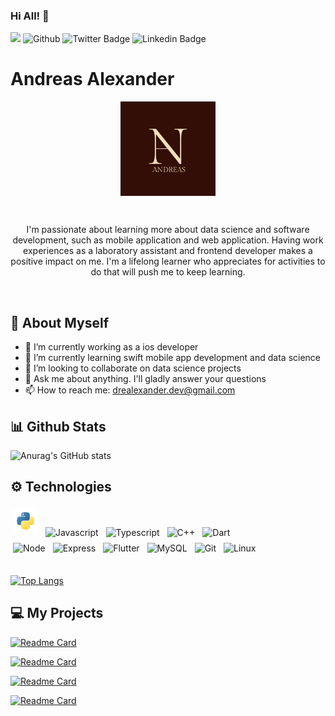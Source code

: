 ### Hi All! 👋

![](https://visitor-badge.laobi.icu/badge?page_id=vhsxuz)
![Github](https://img.shields.io/github/followers/vhsxuz?label=Followers&style=social)
![Twitter Badge](https://img.shields.io/badge/-@krakenhaus-1ca0f1?style=flat-square&labelColor=1ca0f1&logo=twitter&logoColor=white&link=https://twitter.com/Krakenhaus404)
![Linkedin Badge](https://img.shields.io/badge/-AndreasAlexander-blue?style=flat-square&logo=Linkedin&logoColor=white&link=https://www.linkedin.com/in/andreas-alexander-045a521a9/)

# Andreas Alexander <br>

<p align=center>
  <a href="https://www.linkedin.com/in/andreas-alexander-045a521a9/" target="blank">
    <img align="center" src="A.png" width=30% />
  </a>
</p>
</p>

<br>

<p align=center>
I'm passionate about learning more about data science and software development, such as mobile application and web application. Having work experiences as a laboratory assistant and frontend developer makes a positive impact on me. I'm a lifelong learner who appreciates for activities to do that will push me to keep learning.
</p>

<br>

## 🧐 About Myself
- 🔭 I’m currently working as a ios developer
- 🌱 I’m currently learning swift mobile app development and data science
- 👯 I’m looking to collaborate on data science projects
- 💬 Ask me about anything. I'll gladly answer your questions
- 📫 How to reach me: drealexander.dev@gmail.com
## 📊 Github Stats
![Anurag's GitHub stats](https://github-readme-stats.vercel.app/api?username=vhsxuz&show_icons=true&theme=cobalt) <br>

## ⚙️ Technologies
<div style="white-space:nowrap;">
<img src="https://raw.githubusercontent.com/github/explore/80688e429a7d4ef2fca1e82350fe8e3517d3494d/topics/python/python.png" alt="Python" height="40" style="margin:4px">
<img src="https://img.icons8.com/color/344/javascript.png" alt="Javascript" height="40" style="margin:4px">
<img src="https://img.icons8.com/color/344/typescript.png" alt="Typescript" height="40" style="margin:4px">
<img src="https://upload.wikimedia.org/wikipedia/commons/thumb/1/18/ISO_C%2B%2B_Logo.svg/306px-ISO_C%2B%2B_Logo.svg.png" alt="C++" height="40" style="margin:4px">
<img src="https://cdn.icon-icons.com/icons2/2699/PNG/512/dartlang_logo_icon_170299.png" alt="Dart" height="40" style="margin:4px">
<br>
<img src="https://cdn-icons-png.flaticon.com/512/5968/5968322.png" alt="Node" height="40" style="margin:4px">
<img src="https://w7.pngwing.com/pngs/925/447/png-transparent-express-js-node-js-javascript-mongodb-node-js-text-trademark-logo.png" alt="Express" height="40" style="margin:4px">
<img src="https://img.icons8.com/color/344/flutter.png" alt="Flutter" height="40" style="margin:4px">
<img src="https://img.icons8.com/fluency/344/mysql-logo.png" alt="MySQL" height="40" style="margin:4px">
<img src="https://img.icons8.com/color/344/git.png" alt="Git" height="40" style="margin:4px">
<img src="https://img.icons8.com/color/344/linux--v1.png" alt="Linux" height="40" style="margin:4px">
</div>
 <br>
 
[![Top Langs](https://github-readme-stats.vercel.app/api/top-langs/?username=vhsxuz&theme=cobalt&layout=compact)](https://github.com/anuraghazra/github-readme-stats) <br>

## 💻 My Projects
[![Readme Card](https://github-readme-stats.vercel.app/api/pin/?username=vhsxuz&repo=sentiment-analysis&theme=cobalt)](https://github.com/vhsxuz/streamlit-machine-learning)

[![Readme Card](https://github-readme-stats.vercel.app/api/pin/?username=vhsxuz&repo=quanc-client&theme=cobalt)](https://github.com/vhsxuz/quanc-client)

[![Readme Card](https://github-readme-stats.vercel.app/api/pin/?username=vhsxuz&repo=valorant-eda&theme=cobalt)](https://github.com/vhsxuz/backend-api-project)

[![Readme Card](https://github-readme-stats.vercel.app/api/pin/?username=vhsxuz&repo=database-lab-project&theme=cobalt)](https://github.com/vhsxuz/database-lab-project)
